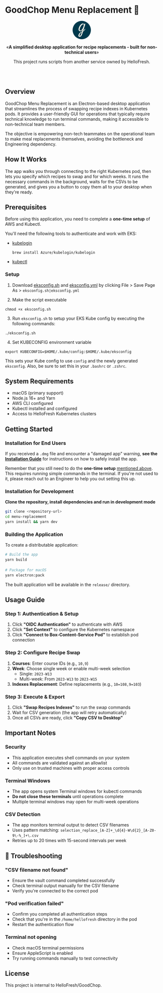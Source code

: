 # GoodChop Menu Replacement 🍖

<p align="center"><img src="src/renderer/assets/goodchop-logo.png" alt="Good Chop Logo" width="60"></p>
<p align="center">&laquo;<b>A simplified desktop application for recipe replacements - built for non-technical users</b>&raquo;</p>
<p align="center">This project runs scripts from another service owned by HelloFresh.</p>
<br />
<br />

## Overview

GoodChop Menu Replacement is an Electron-based desktop application that streamlines the process of swapping recipe indexes in Kubernetes pods. It provides a user-friendly GUI for operations that typically require technical knowledge to run terminal commands, making it accessible to non-technical team members.

The objective is empowering non-tech teammates on the operational team to make meal replacements themselves, avoiding the bottleneck and Engineering dependency.

## How It Works

The app walks you through connecting to the right Kubernetes pod, then lets you specify which recipes to swap and for which weeks. It runs the necessary commands in the background, waits for the CSVs to be generated, and gives you a button to copy them all to your desktop when they're ready.

## Prerequisites

Before using this application, you need to complete a **one-time setup** of AWS and Kubectl.

You'll need the following tools to authenticate and work with EKS:

- [kubelogin](https://azure.github.io/kubelogin/index.html)

  ```
  brew install Azure/kubelogin/kubelogin
  ```

- [kubectl](https://kubernetes.io/docs/tasks/tools/install-kubectl/)

### Setup

1. Download [eksconfig.sh](https://github.com/hellofresh/hf-kubernetes/raw/master/eks/eksconfig.sh) and [eksconfig.yml](https://github.com/hellofresh/hf-kubernetes/raw/master/eks/eksconfig.yml) by clicking File > Save Page As > `eksconfig.sh|eksconfig.yml`

2. Make the script executable

```
chmod +x eksconfig.sh
```

3. Run `eksconfig.sh` to setup your EKS Kube config by executing the following commands:

```
./eksconfig.sh
```

4. Set KUBECONFIG environment variable

```
export KUBECONFIG=$HOME/.kube/config:$HOME/.kube/eksconfig
```

This sets your Kube config to use `config` and the newly generated `eksconfig`. Also, be sure to set this in your `.bashrc` or `.zshrc`.

## System Requirements

- macOS (primary support)
- Node.js 16+ and Yarn
- AWS CLI configured
- Kubectl installed and configured
- Access to HelloFresh Kubernetes clusters

## Getting Started

### Installation for End Users

If you received a `.dmg` file and encounter a "damaged app" warning, **see the [Installation Guide](INSTALL.md)** for instructions on how to safely install the app.

Remember that you still need to do the **one-time setup** [mentioned above](#prerequisites). This requires running simple commands in the terminal. If you're not used to it, please reach out to an Engineer to help you out setting this up.

### Installation for Development

**Clone the repository, install dependencies and run in development mode**

```bash
git clone <repository-url>
cd menu-replacement
yarn install && yarn dev
```

### Building the Application

To create a distributable application:

```bash
# Build the app
yarn build

# Package for macOS
yarn electron:pack
```

The built application will be available in the `release/` directory.

## Usage Guide

### Step 1: Authentication & Setup

1. Click **"OIDC Authentication"** to authenticate with AWS
2. Click **"Set Context"** to configure the Kubernetes namespace
3. Click **"Connect to Box-Content-Service Pod"** to establish pod connection

### Step 2: Configure Recipe Swap

1. **Courses**: Enter course IDs (e.g., `10,9`)
2. **Week**: Choose single week or enable multi-week selection
   - Single: `2023-W13`
   - Multi-week: From `2023-W13` to `2023-W15`
3. **Indexes Replacement**: Define replacements (e.g., `10=108,9=103`)

### Step 3: Execute & Export

1. Click **"Swap Recipes Indexes"** to run the swap commands
2. Wait for CSV generation (the app will retry automatically)
3. Once all CSVs are ready, click **"Copy CSV to Desktop"**

## Important Notes

### Security

- This application executes shell commands on your system
- All commands are validated against an allowlist
- Only use on trusted machines with proper access controls

### Terminal Windows

- The app opens system Terminal windows for kubectl commands
- **Do not close these terminals** until operations complete
- Multiple terminal windows may open for multi-week operations

### CSV Detection

- The app monitors terminal output to detect CSV filenames
- Uses pattern matching: `selection_replace_[A-Z]+_\d{4}-W\d{2}_[A-Z0-9\-%_]+\.csv`
- Retries up to 20 times with 15-second intervals per week

## 🐛 Troubleshooting

### "CSV filename not found"

- Ensure the vault command completed successfully
- Check terminal output manually for the CSV filename
- Verify you're connected to the correct pod

### "Pod verification failed"

- Confirm you completed all authentication steps
- Check that you're in the `/home/hellofresh` directory in the pod
- Restart the authentication flow

### Terminal not opening

- Check macOS terminal permissions
- Ensure AppleScript is enabled
- Try running commands manually to test connectivity

## License

This project is internal to HelloFresh/GoodChop.
